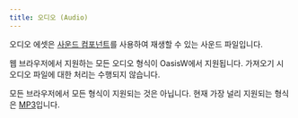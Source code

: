 ```yaml
---
title: 오디오 (Audio)
---
```


오디오 에셋은 [사운드 컴포넌트][sound-component]를 사용하여 재생할 수 있는 사운드 파일입니다.

웹 브라우저에서 지원하는 모든 오디오 형식이 OasisW에서 지원됩니다. 가져오기 시 오디오 파일에 대한 처리는 수행되지 않습니다.

모든 브라우저에서 모든 형식이 지원되는 것은 아닙니다. 현재 가장 널리 지원되는 형식은 [MP3][mp3]입니다.

[mp3]: https://caniuse.com/mp3
[sound-component]: /user-manual/scenes/components/sound/

